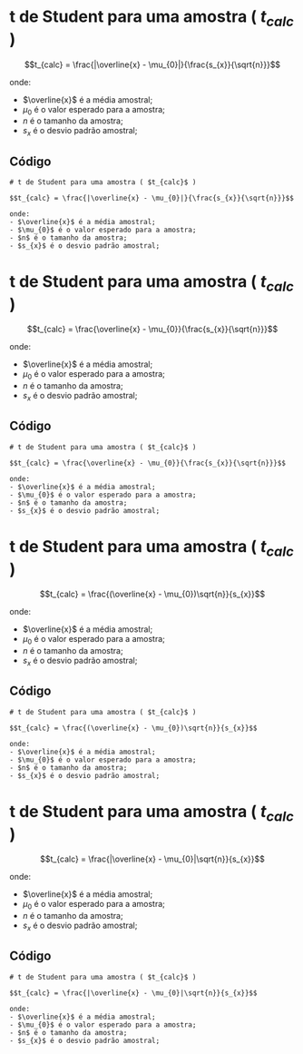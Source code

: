 # t de Student para uma amostra ( $t_{calc}$ )

$$t_{calc} = \frac{|\overline{x} - \mu_{0}|}{\frac{s_{x}}{\sqrt{n}}}$$

onde:
- $\overline{x}$ é a média amostral;
- $\mu_{0}$ é o valor esperado para a amostra;
- $n$ é o tamanho da amostra;
- $s_{x}$ é o desvio padrão amostral;

## Código

```
# t de Student para uma amostra ( $t_{calc}$ )

$$t_{calc} = \frac{|\overline{x} - \mu_{0}|}{\frac{s_{x}}{\sqrt{n}}}$$

onde:
- $\overline{x}$ é a média amostral;
- $\mu_{0}$ é o valor esperado para a amostra;
- $n$ é o tamanho da amostra;
- $s_{x}$ é o desvio padrão amostral;
```

# t de Student para uma amostra ( $t_{calc}$ )

$$t_{calc} = \frac{\overline{x} - \mu_{0}}{\frac{s_{x}}{\sqrt{n}}}$$

onde:
- $\overline{x}$ é a média amostral;
- $\mu_{0}$ é o valor esperado para a amostra;
- $n$ é o tamanho da amostra;
- $s_{x}$ é o desvio padrão amostral;

## Código

```
# t de Student para uma amostra ( $t_{calc}$ )

$$t_{calc} = \frac{\overline{x} - \mu_{0}}{\frac{s_{x}}{\sqrt{n}}}$$

onde:
- $\overline{x}$ é a média amostral;
- $\mu_{0}$ é o valor esperado para a amostra;
- $n$ é o tamanho da amostra;
- $s_{x}$ é o desvio padrão amostral;
```

# t de Student para uma amostra ( $t_{calc}$ )

$$t_{calc} = \frac{(\overline{x} - \mu_{0})\sqrt{n}}{s_{x}}$$

onde:
- $\overline{x}$ é a média amostral;
- $\mu_{0}$ é o valor esperado para a amostra;
- $n$ é o tamanho da amostra;
- $s_{x}$ é o desvio padrão amostral;

## Código

```
# t de Student para uma amostra ( $t_{calc}$ )

$$t_{calc} = \frac{(\overline{x} - \mu_{0})\sqrt{n}}{s_{x}}$$

onde:
- $\overline{x}$ é a média amostral;
- $\mu_{0}$ é o valor esperado para a amostra;
- $n$ é o tamanho da amostra;
- $s_{x}$ é o desvio padrão amostral;
```

# t de Student para uma amostra ( $t_{calc}$ )

$$t_{calc} = \frac{|\overline{x} - \mu_{0}|\sqrt{n}}{s_{x}}$$

onde:
- $\overline{x}$ é a média amostral;
- $\mu_{0}$ é o valor esperado para a amostra;
- $n$ é o tamanho da amostra;
- $s_{x}$ é o desvio padrão amostral;

## Código

```
# t de Student para uma amostra ( $t_{calc}$ )

$$t_{calc} = \frac{|\overline{x} - \mu_{0}|\sqrt{n}}{s_{x}}$$

onde:
- $\overline{x}$ é a média amostral;
- $\mu_{0}$ é o valor esperado para a amostra;
- $n$ é o tamanho da amostra;
- $s_{x}$ é o desvio padrão amostral;
```